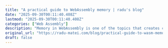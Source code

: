 ```yaml
---
title: "A practical guide to WebAssembly memory | radu's blog"
date: "2025-09-30T00:11:40.408Z"
lastmod: "2025-09-30T00:11:40.408Z"
categories: ["Web Assembly"]
description: "Memory in WebAssembly is one of the topics that creates confusion for newcomers, particularly for those with experience in languages with memory management features like garbage collection, such as JavaScript, Go, or Java. In this article we explore using memory in WebAssembly in various scenarios - passing JavaScript arrays to Rust and AssemblyScript modules, checking for some basic memory leaks using Valgrind, or exchanging strings between runtimes and modules using Wasmtime."
original_url: "https://radu-matei.com/blog/practical-guide-to-wasm-memory/"
draft: false
---
```

